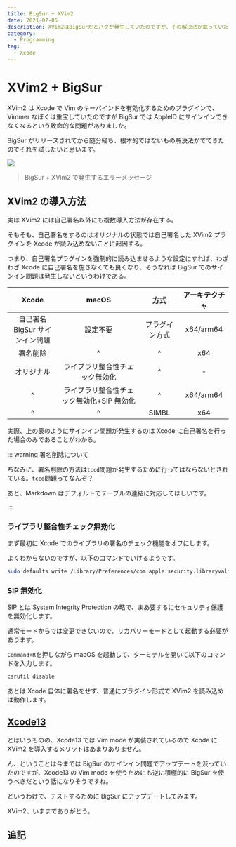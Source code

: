 ```yaml
---
title: BigSur + XVim2
date: 2021-07-05
description: XVim2はBigSurだとバグが発生していたのですが、その解決法が載っていたのでご紹介します
category: 
  - Programming
tag:
  - Xcode
---
```


# XVim2 + BigSur

XVim2 は Xcode で Vim のキーバインドを有効化するためのプラグインで、Vimmer なぼくは重宝していたのですが BigSur では AppleID にサインインできなくなるという致命的な問題がありました。

BigSur がリリースされてから随分経ち、根本的ではないもの解決法がでてきたのでそれを試したいと思います。

![](https://pbs.twimg.com/media/EtiKWICVgAI2x7R?format=png)

> BigSur + XVim2 で発生するエラーメッセージ

## XVim2 の導入方法

実は XVim2 には自己署名以外にも複数導入方法が存在する。

そもそも、自己署名をするのはオリジナルの状態では自己署名した XVim2 プラグインを Xcode が読み込めないことに起因する。

つまり、自己署名プラグインを強制的に読み込ませるような設定にすれば、わざわざ Xcode に自己署名を施さなくても良くなり、そうなれば BigSur でのサインイン問題は発生しないというわけである。

|               Xcode               |                   macOS                   |      方式      | アーキテクチャ |
| :-------------------------------: | :---------------------------------------: | :------------: | :------------: |
| 自己署名<br>BigSur サインイン問題 |                 設定不要                  | プラグイン方式 |   x64/arm64    |
|             署名削除              |                     ^                     |       ^        |      x64       |
|            オリジナル             |      ライブラリ整合性チェック無効化       |       ^        |       -        |
|                 ^                 | ライブラリ整合性チェック無効化+SIP 無効化 |       ^        |   x64/arm64    |
|                 ^                 |                     ^                     |     SIMBL      |      x64       |

実際、上の表のようにサインイン問題が発生するのは Xcode に自己署名を行った場合のみであることがわかる。

::: warning 署名削除について

ちなみに、署名削除の方法は`tccd`問題が発生するために行ってはならないとされている。`tccd`問題ってなんぞ？

あと、Markdown はデフォルトでテーブルの連結に対応してほしいです。

:::

### ライブラリ整合性チェック無効化

まず最初に Xcode でのライブラリの署名のチェック機能をオフにします。

よくわからないのですが、以下のコマンドでいけるようです。

```bash
sudo defaults write /Library/Preferences/com.apple.security.libraryvalidation.plist DisableLibraryValidation -bool true
```

### SIP 無効化

SIP とは System Integrity Protection の略で、まあ要するにセキュリティ保護を無効化します。

通常モードからでは変更できないので、リカバリーモードとして起動する必要があります。

`Command+R`を押しながら macOS を起動して、ターミナルを開いて以下のコマンドを入力します。

```bash
csrutil disable
```

あとは Xcode 自体に署名をせず、普通にプラグイン形式で XVim2 を読み込めば動作します。

## [Xcode13](https://developer.apple.com/xcode/)

とはいうものの、Xcode13 では Vim mode が実装されているので Xcode に XVim2 を導入するメリットはあまりありません。

ん、ということは今までは BigSur のサインイン問題でアップデートを渋っていたのですが、Xcode13 の Vim mode を使うためにも逆に積極的に BigSur を使うべきだという話になりそうですね。

というわけで、テストするために BigSur にアップデートしてみます。

XVim2、いままでありがとう。

## 追記


